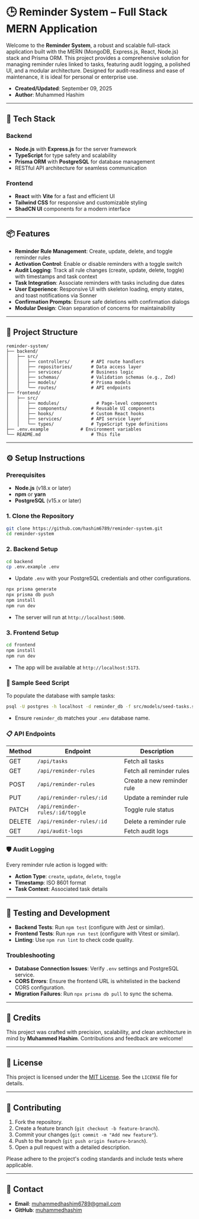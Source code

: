 # 🕒 Reminder System – Full Stack MERN Application

Welcome to the **Reminder System**, a robust and scalable full-stack application built with the MERN (MongoDB, Express.js, React, Node.js) stack and Prisma ORM. This project provides a comprehensive solution for managing reminder rules linked to tasks, featuring audit logging, a polished UI, and a modular architecture. Designed for audit-readiness and ease of maintenance, it is ideal for personal or enterprise use.

- **Created/Updated**: September 09, 2025
- **Author**: Muhammed Hashim

---

## 🚀 Tech Stack

### Backend

- **Node.js** with **Express.js** for the server framework
- **TypeScript** for type safety and scalability
- **Prisma ORM** with **PostgreSQL** for database management
- RESTful API architecture for seamless communication

### Frontend

- **React** with **Vite** for a fast and efficient UI
- **Tailwind CSS** for responsive and customizable styling
- **ShadCN UI** components for a modern interface

---

## 📦 Features

- **Reminder Rule Management**: Create, update, delete, and toggle reminder rules
- **Activation Control**: Enable or disable reminders with a toggle switch
- **Audit Logging**: Track all rule changes (create, update, delete, toggle) with timestamps and task context
- **Task Integration**: Associate reminders with tasks including due dates
- **User Experience**: Responsive UI with skeleton loading, empty states, and toast notifications via Sonner
- **Confirmation Prompts**: Ensure safe deletions with confirmation dialogs
- **Modular Design**: Clean separation of concerns for maintainability

---

## 🧠 Project Structure

```
reminder-system/
├── backend/
│   ├── src/
│   │   ├── controllers/        # API route handlers
│   │   ├── repositories/       # Data access layer
│   │   ├── services/           # Business logic
│   │   ├── schemas/            # Validation schemas (e.g., Zod)
│   │   ├── models/             # Prisma models
│   │   └── routes/             # API endpoints
├── frontend/
│   ├── src/
│   │   ├── modules/              # Page-level components
│   │   ├── components/         # Reusable UI components
│   │   ├── hooks/              # Custom React hooks
│   │   ├── services/           # API service layer
│   │   └── types/              # TypeScript type definitions
├── .env.example            # Environment variables
└── README.md                   # This file
```

---

## ⚙️ Setup Instructions

### Prerequisites

- **Node.js** (v18.x or later)
- **npm** or **yarn**
- **PostgreSQL** (v15.x or later)

### 1. Clone the Repository

```bash
git clone https://github.com/hashim6789/reminder-system.git
cd reminder-system
```

### 2. Backend Setup

```bash
cd backend
cp .env.example .env
```

- Update `.env` with your PostgreSQL credentials and other configurations.

```bash
npx prisma generate
npx prisma db push
npm install
npm run dev
```

- The server will run at `http://localhost:5000`.

### 3. Frontend Setup

```bash
cd frontend
npm install
npm run dev
```

- The app will be available at `http://localhost:5173`.

### 🧪 Sample Seed Script

To populate the database with sample tasks:

```bash
psql -U postgres -h localhost -d reminder_db -f src/models/seed-tasks.sql
```

- Ensure `reminder_db` matches your `.env` database name.

### 📋 API Endpoints

| Method | Endpoint                         | Description                |
| ------ | -------------------------------- | -------------------------- |
| GET    | `/api/tasks`                     | Fetch all tasks            |
| GET    | `/api/reminder-rules`            | Fetch all reminder rules   |
| POST   | `/api/reminder-rules`            | Create a new reminder rule |
| PUT    | `/api/reminder-rules/:id`        | Update a reminder rule     |
| PATCH  | `/api/reminder-rules/:id/toggle` | Toggle rule status         |
| DELETE | `/api/reminder-rules/:id`        | Delete a reminder rule     |
| GET    | `/api/audit-logs`                | Fetch audit logs           |

### 🛡️ Audit Logging

Every reminder rule action is logged with:

- **Action Type**: `create`, `update`, `delete`, `toggle`
- **Timestamp**: ISO 8601 format
- **Task Context**: Associated task details

---

## 🧪 Testing and Development

- **Backend Tests**: Run `npm test` (configure with Jest or similar).
- **Frontend Tests**: Run `npm run test` (configure with Vitest or similar).
- **Linting**: Use `npm run lint` to check code quality.

### Troubleshooting

- **Database Connection Issues**: Verify `.env` settings and PostgreSQL service.
- **CORS Errors**: Ensure the frontend URL is whitelisted in the backend CORS configuration.
- **Migration Failures**: Run `npx prisma db pull` to sync the schema.

---

## 📣 Credits

This project was crafted with precision, scalability, and clean architecture in mind by **Muhammed Hashim**. Contributions and feedback are welcome!

---

## 📄 License

This project is licensed under the [MIT License](LICENSE). See the `LICENSE` file for details.

---

## 🤝 Contributing

1. Fork the repository.
2. Create a feature branch (`git checkout -b feature-branch`).
3. Commit your changes (`git commit -m "Add new feature"`).
4. Push to the branch (`git push origin feature-branch`).
5. Open a pull request with a detailed description.

Please adhere to the project's coding standards and include tests where applicable.

---

## 📧 Contact

- **Email**: muhammedhashim6789@gmail.com
- **GitHub**: [muhammedhashim](https://github.com/hashim6789)
